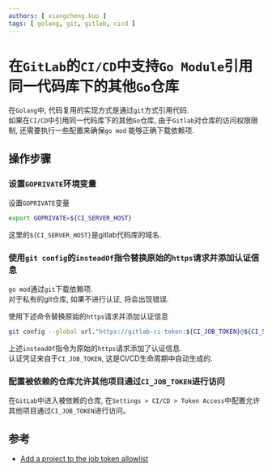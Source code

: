 ```yaml
---
authors: [ xiangcheng.kuo ]
tags: [ golang, git, gitlab, cicd ]
---
```


# 在`GitLab`的`CI/CD`中支持`Go Module`引用同一代码库下的其他`Go`仓库

在`Golang`中, 代码复用的实现方式是通过`git`方式引用代码.<br/>
如果在`CI/CD`中引用同一代码库下的其他`Go`仓库, 由于`Gitlab`对仓库的访问权限限制, 还需要执行一些配置来确保`go mod`
能够正确下载依赖项.

<!--truncate-->

## 操作步骤

### 设置`GOPRIVATE`环境变量

设置`GOPRIVATE`变量

```bash
export GOPRIVATE=${CI_SERVER_HOST}
```

这里的`${CI_SERVER_HOST}`是gitlab代码库的域名.

### 使用`git config`的`insteadOf`指令替换原始的`https`请求并添加认证信息

`go mod`通过`git`下载依赖项.<br/>
对于私有的git仓库, 如果不进行认证, 将会出现错误.<br/>

使用下述命令替换原始的`https`请求并添加认证信息

```bash
git config --global url."https://gitlab-ci-token:${CI_JOB_TOKEN}@${CI_SERVER_HOST}".insteadOf "https://${CI_SERVER_HOST}"
```

上述`insteadOf`指令为原始的`https`请求添加了认证信息.<br/>
认证凭证来自于`CI_JOB_TOKEN`, 这是CI/CD生命周期中自动生成的.<br/>

### 配置被依赖的仓库允许其他项目通过`CI_JOB_TOKEN`进行访问

在`GitLab`中进入被依赖的仓库, 在`Settings > CI/CD > Token Access`中配置允许其他项目通过`CI_JOB_TOKEN`进行访问。

## 参考

- [Add a project to the job token allowlist](https://docs.gitlab.com/ee/ci/jobs/ci_job_token.html#add-a-project-to-the-job-token-allowlist)